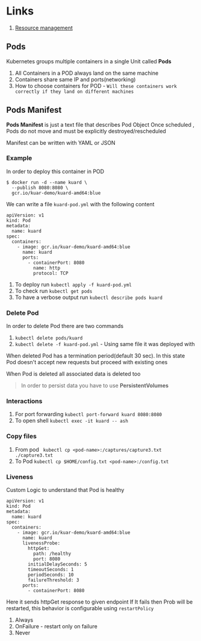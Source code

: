 # Links
1. [Resource management](Pods/ResourceManagement)
## Pods
Kubernetes groups multiple containers in a single Unit called **Pods**
1. All Containers in a POD always land on the same machine
2. Containers share same IP and ports(networking)
3. How to choose containers for POD - `Will these containers work correctly if they land on different machines`

## Pods Manifest
**Pods Manifest** is just a text file that describes Pod Object
Once scheduled , Pods do not move and must be explicitly destroyed/rescheduled

Manifest can be written with YAML or JSON

### Example
In order to deploy this container in POD
```
$ docker run -d --name kuard \
  --publish 8080:8080 \
  gcr.io/kuar-demo/kuard-amd64:blue
```

We can write a file `kuard-pod.yml` with the following content
```
apiVersion: v1
kind: Pod
metadata:
  name: kuard
spec:
  containers:
    - image: gcr.io/kuar-demo/kuard-amd64:blue
      name: kuard
      ports:
        - containerPort: 8080
          name: http
          protocol: TCP
```

1. To deploy run `kubectl apply -f kuard-pod.yml`
2. To check run `kubectl get pods`
3. To have a verbose output run `kubectl describe pods kuard`

### Delete Pod
In order to delete Pod there are two commands
1. `kubectl delete pods/kuard`
2. `kubectl delete -f kuard-pod.yml` - Using same file it was deployed with 

When deleted Pod has a termination period(default 30 sec). In this state Pod doesn't accept new requests but
proceed with existing ones

When Pod is deleted all associated data is deleted too
> In order to persist data you have to use **PersistentVolumes** 

### Interactions
1. For port forwarding `kubectl port-forward kuard 8080:8080`
2. To open shell `kubectl exec -it kuard -- ash`

### Copy files
1. From pod ` kubectl cp <pod-name>:/captures/capture3.txt ./capture3.txt`
2. To Pod `kubectl cp $HOME/config.txt <pod-name>:/config.txt`

### Liveness
Custom Logic to understand that Pod is healthy
```
apiVersion: v1
kind: Pod
metadata:
  name: kuard
spec:
  containers:
    - image: gcr.io/kuar-demo/kuard-amd64:blue
      name: kuard
      livenessProbe:
        httpGet:
          path: /healthy
          port: 8080
        initialDelaySeconds: 5
        timeoutSeconds: 1
        periodSeconds: 10
        failureThreshold: 3
      ports:
        - containerPort: 8080
```
Here it sends httpGet response to given endpoint
If It fails then Prob will be restarted, this behavior is configurable using `restartPolicy`
1. Always
2. OnFailure - restart only on failure
3. Never

